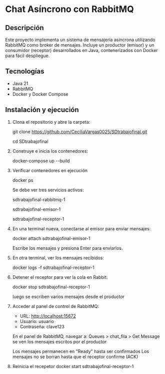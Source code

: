 # Chat Asíncrono con RabbitMQ 

##  Descripción
Este proyecto implementa un sistema de mensajería asíncrona utilizando RabbitMQ como broker de mensajes. Incluye un productor (emisor) y un consumidor (receptor) desarrollados en Java, contenerizados con Docker para fácil despliegue.

## Tecnologías
- Java 21
- RabbitMQ
- Docker y Docker Compose

## Instalación y ejecución

1. Clona el repositorio y abre la carpeta:
   
   git clone https://github.com/CeciliaVargas0025/SDtrabajofinal.git

   cd SDtrabajofinal
   

2. Construye e inicia los contenedores:
   
   docker-compose up --build

   
3. Verificar contenedores en ejecución

     docker ps

     Se debe ver tres servicios activos:

     sdtrabajofinal-rabbitmq-1

     sdtrabajofinal-emisor-1

     sdtrabajofinal-receptor-1

4. En una terminal nueva, conectarse al emisor para enviar mensajes:

   docker attach sdtrabajofinal-emisor-1

   Escribe los mensajes y presiona Enter para enviarlos.
   

4. En otra terminal, ver los mensajes recibidos:

   docker logs -f sdtrabajofinal-receptor-1


5. Detener el receptor para ver la cola en Rabbit:

   docker stop sdtrabajofinal-receptor-1

   luego se escriben varios mensajes desde el productor

6. Acceder al panel de control de RabbitMQ:
   - URL: [http://localhost:15672](http://localhost:15672)
   - Usuario: usuario
   - Contraseña: clave123

    En el panel de RabbitMQ, navegar a:
    Queues > chat_fila > Get Message se ven los mensajes escritos por el productor 

    Los mensajes permanecen en "Ready" hasta ser confirmados
    Los mensajes no se borran hasta que el receptor confirme (ACK)
    
7.  Reinicia el recepetor
   docker start sdtrabajofinal-receptor-1

